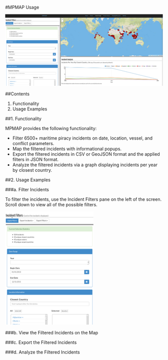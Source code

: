 #MPMAP Usage

![Main Screenshot](./img/usage-001.png)

##Contents

1. Functionality
2. Usage Examples


##1. Functionality

MPMAP provides the following functionality:

- Filter 6500+ maritime piracy incidents on date, location, vessel, and conflict parameters.
- Map the filtered incidents with informational popups.
- Export the filtered incidents in CSV or GeoJSON format and the applied filters in JSON format.
- Analyze the filtered incidents via a graph displaying incidents per year by closest country.


##2. Usage Examples

###a. Filter Incidents

To filter the incidents, use the Incident Filters pane on the left of the screen. Scroll down to view all of the possible filters.

<img src="./img/usage-002.png" height="360px" width="auto">

###b. View the Filtered Incidents on the Map


###c. Export the Filtered Incidents


###d. Analyze the Filtered Incidents  